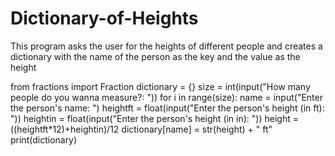 # Dictionary-of-Heights
This program asks the user for the heights of different people and creates a dictionary with the name of the person as the key and the value as the height

from fractions import Fraction
dictionary = {}
size = int(input("How many people do you wanna measure?: "))
for i in range(size):
    name = input("Enter the person's name: ")
    heightft = float(input("Enter the person's height (in ft): "))
    heightin = float(input("Enter the person's height (in in): "))
    height = ((heightft*12)+heightin)/12
    dictionary[name] = str(height) + " ft"
print(dictionary)
